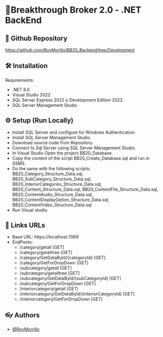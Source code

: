 
# 🔧Breakthrough Broker 2.0 - .NET BackEnd

## 🤖 Github Repository

https://github.com/RoyMorillo/BB20_Backend/tree/Development

## 🛠️ Installation
 Requirements:

- .NET 6.0
- Visual Studio 2022
- SQL Server Express 2022 o Development Edition 2022.
- SQL Server Management Studio   

## ⚙ Setup (Run Locally)

- Install SQL Server and configure for Windows Authentication
- Install SQL Server Management Studio
- Download source code from Repository.
- Connect to Sql Server using SQL Server Management Studio.
- In Visual Studio Open the project BB20_Database.
- Copy the content of the script BB20_Create_Database.sql and run in SSMS.
- Do the same with the following scripts: BB20_Category_Structure_Data.sql, BB20_SubCategory_Structure_Data.sql, BB20_InteriorCategories_Structure_Data.sql, BB20_Content_Structure_Data.sql, BB20_ContentFile_Structure_Data.sql, BB20_ContentAudio_Structure_Data.sql, BB20_ContentDisplayOption_Structure_Data.sql, BB20_ContentVideo_Structure_Data.sql
- Run Visual studio.

## 🔗 Links URLs

- Base URL: https://localhost:7069
- EndPonts:
    - /category/getall  [GET]
    - /category/getalltree [GET]
    - /category/GetDataById/{categoryId} [GET]
    - /category/GetForDropDown [GET]
    - /subcategory/getall [GET]
    - /subcategory/getalltree [GET]
    - /subcategory/GetDataById/{subCategoryId} [GET]
    - /subcategory/GetForDropDown [GET]
    - /interiorcategory/getall [GET]
    - /interiorcategory/GetDataById/{interiorCategoryId} [GET]
    - /interiorcategory/GetForDropDown [GET]

## 👓 Authors

- [@RoyMorrillo](https://github.com/RoyMorillo)



